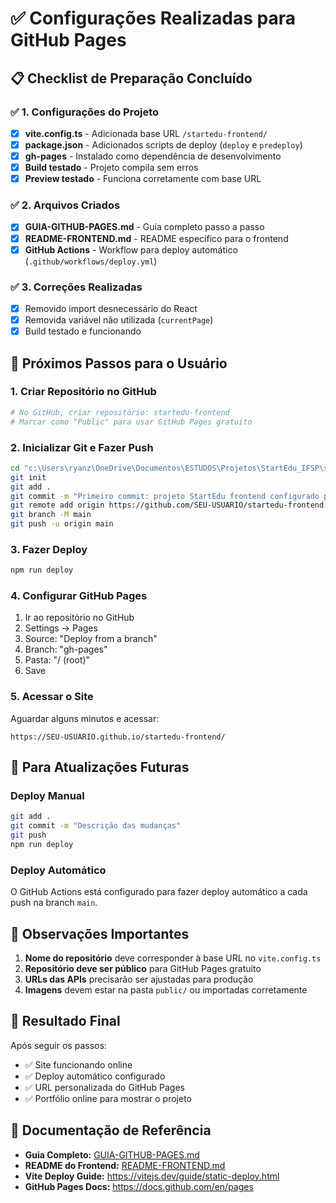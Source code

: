 # ✅ Configurações Realizadas para GitHub Pages

## 📋 Checklist de Preparação Concluído

### ✅ 1. Configurações do Projeto

- [x] **vite.config.ts** - Adicionada base URL `/startedu-frontend/`
- [x] **package.json** - Adicionados scripts de deploy (`deploy` e `predeploy`)
- [x] **gh-pages** - Instalado como dependência de desenvolvimento
- [x] **Build testado** - Projeto compila sem erros
- [x] **Preview testado** - Funciona corretamente com base URL

### ✅ 2. Arquivos Criados

- [x] **GUIA-GITHUB-PAGES.md** - Guia completo passo a passo
- [x] **README-FRONTEND.md** - README específico para o frontend
- [x] **GitHub Actions** - Workflow para deploy automático (`.github/workflows/deploy.yml`)

### ✅ 3. Correções Realizadas

- [x] Removido import desnecessário do React
- [x] Removida variável não utilizada (`currentPage`)
- [x] Build testado e funcionando

## 🚀 Próximos Passos para o Usuário

### 1. Criar Repositório no GitHub

```bash
# No GitHub, criar repositório: startedu-frontend
# Marcar como "Public" para usar GitHub Pages gratuito
```

### 2. Inicializar Git e Fazer Push

```bash
cd "c:\Users\ryanz\OneDrive\Documentos\ESTUDOS\Projetos\StartEdu_IFSP\startedu-frontend"
git init
git add .
git commit -m "Primeiro commit: projeto StartEdu frontend configurado para GitHub Pages"
git remote add origin https://github.com/SEU-USUARIO/startedu-frontend.git
git branch -M main
git push -u origin main
```

### 3. Fazer Deploy

```bash
npm run deploy
```

### 4. Configurar GitHub Pages

1. Ir ao repositório no GitHub
2. Settings → Pages
3. Source: "Deploy from a branch"
4. Branch: "gh-pages"
5. Pasta: "/ (root)"
6. Save

### 5. Acessar o Site

Aguardar alguns minutos e acessar:

```
https://SEU-USUARIO.github.io/startedu-frontend/
```

## 🔄 Para Atualizações Futuras

### Deploy Manual

```bash
git add .
git commit -m "Descrição das mudanças"
git push
npm run deploy
```

### Deploy Automático

O GitHub Actions está configurado para fazer deploy automático a cada push na branch `main`.

## 📝 Observações Importantes

1. **Nome do repositório** deve corresponder à base URL no `vite.config.ts`
2. **Repositório deve ser público** para GitHub Pages gratuito
3. **URLs das APIs** precisarão ser ajustadas para produção
4. **Imagens** devem estar na pasta `public/` ou importadas corretamente

## 🎯 Resultado Final

Após seguir os passos:

- ✅ Site funcionando online
- ✅ Deploy automático configurado
- ✅ URL personalizada do GitHub Pages
- ✅ Portfólio online para mostrar o projeto

## 📖 Documentação de Referência

- **Guia Completo:** [GUIA-GITHUB-PAGES.md](./GUIA-GITHUB-PAGES.md)
- **README do Frontend:** [README-FRONTEND.md](./README-FRONTEND.md)
- **Vite Deploy Guide:** https://vitejs.dev/guide/static-deploy.html
- **GitHub Pages Docs:** https://docs.github.com/en/pages
